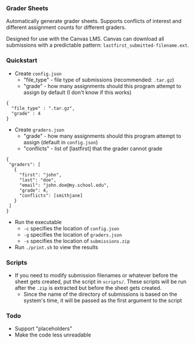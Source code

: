 ### Grader Sheets
Automatically generate grader sheets. Supports conflicts of interest and different assignment counts for different graders.

Designed for use with the Canvas LMS. Canvas can download all submissions with a predictable pattern:
`lastfirst_submitted-filename.ext`. 

### Quickstart
- Create `config.json`
  - "file_type" - file type of submissions (recommended: `.tar.gz`)
  - "grade" - how many assignments should this program attempt to assign by default (I don't know if this works)
```
{
  "file_type" : ".tar.gz",
  "grade" : 4
}
```
- Create `graders.json`
  - "grade" - how many assignments should this program attempt to assign (default in `config.json`)
  - "conflicts" - list of \[lastfirst] that the grader cannot grade
 ```
{
  "graders": [
    {
      "first": "john",
      "last": "doe",
      "email": "john.doe@my.school.edu",
      "grade": 4,
      "conflicts": [smithjane]
    }
  ]
}
```
- Run the executable
  - `-c` specifies the location of `config.json`
  - `-g` specifies the location of `graders.json`
  - `-s` specifies the location of `submissions.zip`
- Run `./print.sh` to view the results

### Scripts
- If you need to modify submission filenames or whatever before the sheet gets created, put the
script in `scripts/`. These scripts will be run after the `.zip` is extracted but before the
sheet gets created.
  - Since the name of the directory of submissions is based on the system's time, it will be 
  passed as the first argument to the script

### Todo
- Support "placeholders"
- Make the code less unreadable
